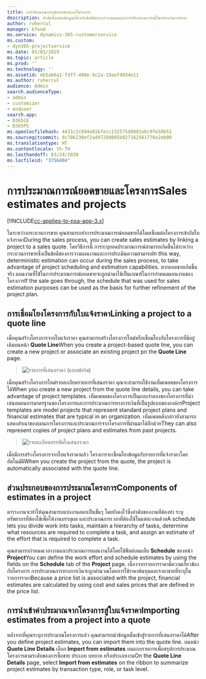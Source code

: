 ```yaml
---
title: การประมาณการณ์ยอดขายและโครงการ
description: หัวข้อนี้แสดงข้อมูลเกี่ยวกับข้อดีของการวางแผนและการประมาณการณ์ในกระบวนการขาย
author: ruhercul
manager: kfend
ms.service: dynamics-365-customerservice
ms.custom:
- dyn365-projectservice
ms.date: 03/01/2019
ms.topic: article
ms.prod: ''
ms.technology: ''
ms.assetid: eb5ab6a1-fdff-490e-9c2a-19aef493de11
ms.author: ruhercul
audience: Admin
search.audienceType:
- admin
- customizer
- enduser
search.app:
- D365CE
- D365PS
ms.openlocfilehash: 4431c1c894a01bfecc132575d8981ebc9fe50b51
ms.sourcegitcommit: 8c786230ef2a497280885b827162561776e2eb00
ms.translationtype: HT
ms.contentlocale: th-TH
ms.lasthandoff: 03/24/2020
ms.locfileid: "3756404"
---
```

# <a name="sales-estimates-and-projects"></a><span data-ttu-id="0cab7-103">การประมาณการณ์ยอดขายและโครงการ</span><span class="sxs-lookup"><span data-stu-id="0cab7-103">Sales estimates and projects</span></span>

[!INCLUDE[cc-applies-to-psa-app-3.x](../includes/cc-applies-to-psa-app-3x.md)]

<span data-ttu-id="0cab7-104">ในระหว่างกระบวนการขาย คุณสามารถทำการประมาณการณ์ยอดขายได้โดยเชื่อมต่อโครงการเข้ากับใบแจ้งราคา</span><span class="sxs-lookup"><span data-stu-id="0cab7-104">During the sales process, you can create sales estimates by linking a project to a sales quote.</span></span> <span data-ttu-id="0cab7-105">โดยวิธีการนี้ การระบุยอดประมาณการณ์สามารถเกิดขึ้นได้ระหว่างกระบวนการขายซึ่งเป็นข้อดีของการวางแผนงานและการประเมินความสามารถ</span><span class="sxs-lookup"><span data-stu-id="0cab7-105">In this way, deterministic estimation can occur during the sales process, to take advantage of project scheduling and estimation capabilities.</span></span> <span data-ttu-id="0cab7-106">หากยอดขายเกิดขึ้นจริง แผนงานที่ใข้ในการประมาณการณ์ยอดขายจะถูกนำมาใช้เป็นเกณฑ์ในการกำหนดแผนงานของโครงการ</span><span class="sxs-lookup"><span data-stu-id="0cab7-106">If the sale goes through, the schedule that was used for sales estimation purposes can be used as the basis for further refinement of the project plan.</span></span>

## <a name="linking-a-project-to-a-quote-line"></a><span data-ttu-id="0cab7-107">การเชื่อมโยงโครงการกับใบแจ้งราคา</span><span class="sxs-lookup"><span data-stu-id="0cab7-107">Linking a project to a quote line</span></span>

<span data-ttu-id="0cab7-108">เมื่อคุณสร้างโครงการจากใบแจ้งราคา คุณสามารถสร้างโครงการใหม่หรือเชื่อมโยงกับโครงการที่มีอยู่เดิมบนหน้า **Quote Line**</span><span class="sxs-lookup"><span data-stu-id="0cab7-108">When you create a project-based quote line, you can create a new project or associate an existing project pn the **Quote Line** page.</span></span> 

> ![รายการที่เสนอราคา (แบบฟอร์ม)](media/project-8.png)
 
<span data-ttu-id="0cab7-110">เมื่อคุณสร้างโครงการใหม่รายละเอียดรายการที่เสนอราคา คุณจะสามารถใช้งานเท็มเพลตของโครงการได้</span><span class="sxs-lookup"><span data-stu-id="0cab7-110">When you create a new project from the quote line details, you can take advantage of project templates.</span></span> <span data-ttu-id="0cab7-111">เท็มเพลตของโครงการเป็นแบบจำลองของโครงการที่นำเสนอแผนการมาตรฐานของโครงการและการประมาณการทางการเงินที่เป็นรูปแบบขององค์กร</span><span class="sxs-lookup"><span data-stu-id="0cab7-111">Project templates are model projects that represent standard project plans and financial estimates that are typical in an organization.</span></span> <span data-ttu-id="0cab7-112">เท็มเพลตดังกล่าวยังสามารถแสดงสำเนาของแผนการโครงการและประมาณการจากโครงการที่ผ่านมาได้อีกด้วย</span><span class="sxs-lookup"><span data-stu-id="0cab7-112">They can also represent copies of project plans and estimates from past projects.</span></span>

> ![รายละเอียดบรรทัดใบเสนอราคา](media/project-9.png)
  
<span data-ttu-id="0cab7-114">เมื่อมีการสร้างโครงการจากใบแจ้งราคาแล้ว โครงการจะเชื่อมโยงข้อมูลกับรายการที่แจ้งราคาโดยอัตโนมัติ</span><span class="sxs-lookup"><span data-stu-id="0cab7-114">When you create the project from the quote, the project is automatically associated with the quote line.</span></span>

## <a name="components-of-estimates-in-a-project"></a><span data-ttu-id="0cab7-115">ส่วนประกอบของการประมาณโครงการ</span><span class="sxs-lookup"><span data-stu-id="0cab7-115">Components of estimates in a project</span></span>

<span data-ttu-id="0cab7-116">ตารางงานจะทำให้คุณสามารถแบ่งงานออกเป็นขั้นๆ โดยยังคงไว้ซึ่งลำดับของงานที่ต้องทำ ระบุทรัพยากรที่ต้องใช้เพื่อให้งานบรรลุผล และประมาณการเวลาที่ต้องใช้ในแต่ละงานด้วย</span><span class="sxs-lookup"><span data-stu-id="0cab7-116">A schedule lets you divide work into tasks, maintain a hierarchy of tasks, determine what resources are required to complete a task, and assign an estimate of the effort that is required to complete a task.</span></span>

<span data-ttu-id="0cab7-117">คุณสามารถกำหนดเวลางานและประมาณการแผนงานได้โดยใช้ฟิลด์บนแท็บ **Schedule** ของหน้า **Project**</span><span class="sxs-lookup"><span data-stu-id="0cab7-117">You can define the work effort and schedule estimates by using the fields on the **Schedule** tab of the **Project** page.</span></span> <span data-ttu-id="0cab7-118">เนื่องจากรายการราคามีความเกี่ยวข้องกับโครงการ การประมาณการทางการเงินจะถูกคำนวณโดยการใช้ราคาต้นทุนและราคาขายที่ระบุในรายการราคา</span><span class="sxs-lookup"><span data-stu-id="0cab7-118">Because a price list is associated with the project, financial estimates are calculated by using cost and sales prices that are defined in the price list.</span></span>

## <a name="importing-estimates-from-a-project-into-a-quote"></a><span data-ttu-id="0cab7-119">การนำเข้าค่าประมาณจากโครงการสู่ใบแจ้งราคา</span><span class="sxs-lookup"><span data-stu-id="0cab7-119">Importing estimates from a project into a quote</span></span>

<span data-ttu-id="0cab7-120">หลังจากที่คุณระบุการประมาณโครงการแล้ว คุณสามารถนำข้อมูลนั้นเข้าสู่รายการที่เสนอราคาได้</span><span class="sxs-lookup"><span data-stu-id="0cab7-120">After you define project estimates, you can import them into the quote line.</span></span> <span data-ttu-id="0cab7-121">บนหน้า **Quote Line Details** เลือก **Import from estimates** บนแถบรายการเพื่อสรุปการประมาณโครงการตามระดับของการซื้อขาย ประเภท บทบาท หรือประเภทงาน</span><span class="sxs-lookup"><span data-stu-id="0cab7-121">On the **Quote Line Details** page, select **Import from estimates** on the ribbon to summarize project estimates by transaction type, role, or task level.</span></span>

